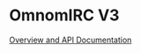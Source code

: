 OmnomIRC V3
===========
[Overview and API Documentation](https://docs.google.com/document/d/1xVQPC_PfosaD-CdG7jug2bJ-uDrv2WClB39S3yVduW8/edit?usp=sharing)
